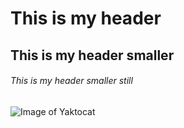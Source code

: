 # This is my header
## This is my header smaller
###### This is my header smaller still

![Image of Yaktocat](https://octodex.github.com/images/yaktocat.png)
